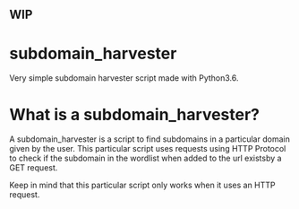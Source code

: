 ## WIP

# subdomain_harvester
  Very simple subdomain harvester script made with Python3.6.

# What is a subdomain_harvester?
  A subdomain_harvester is a script to find subdomains in a particular domain given by the user.
  This particular script uses requests using HTTP Protocol to check if the subdomain in the wordlist when added to the url existsby a GET request.


Keep in mind that this particular script only works when it uses an HTTP request.
